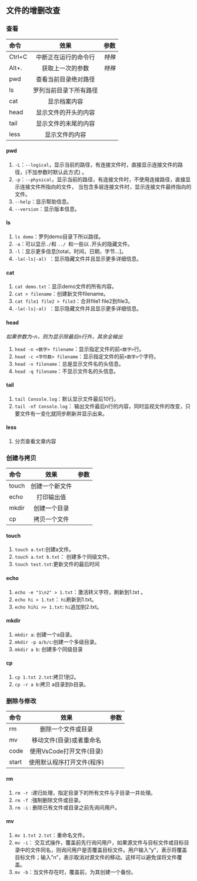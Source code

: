 ## 文件的增删改查

### 查看

| 命令 | 效果 | 参数 |
| :--- | :----: | ----: |
| Ctrl+C | 中断正在运行的命令行 | *特殊* |
| Alt+. | 获取上一次的参数 | *特殊* |
| pwd    | 查看当前目录绝对路径|      |
| ls     | 罗列当前目录下所有路径|      |
| cat  | 显示档案内容 |      |
| head    | 显示文件的开头的内容|      |
| tail    | 显示文件的末尾的内容|      |
| less    | 显示文件的内容|      |



####  pwd

1. `-L`：`--logical`，显示当前的路径，有连接文件时，直接显示连接文件的路径，(不加参数时默认此方式) 。
2. `-p`：`--physical`，显示当前的路径，有连接文件时，不使用连接路径，直接显示连接文件所指向的文件， 当包含多层连接文件时，显示连接文件最终指向的文件。
3. `--help`：显示帮助信息。
4. `--version`：显示版本信息。

####  ls

1. `ls demo`：罗列demo目录下所以路径。
2. `-a`：可以显示` ./ `和 `../ `和一些以` . `开头的隐藏文件。
3. `-l`：显示更多信息[total，时间，日期，字节...]。
4. `-la(-ls|-al) `：显示隐藏文件并且显示更多详细信息。

####  cat

1. `cat demo.txt`：显示demo文件的所有内容。
2. `cat > filename`：创建新文件filename。
3. `cat file1 file2 > file3`：合并file1 file2到file3。
4. `-la(-ls|-al) `：显示隐藏文件并且显示更多详细信息。

####  head

*如果参数为-n，则为显示除最后n行外，其余全输出*

1. `head -n <数字> filename`：显示指定文件的前`<数字>`行。
2. `head -c <字符数> filename`：显示指定文件的前`<数字>`个字符。
3. `head -v filename`：总是显示文件名的头信息。
4. `head -q filename`：不显示文件名的头信息。

####  tail
1. `tail Console.log`：默认显示文件最后10行。
2. `tail -nf Console.log`： 输出文件最后n行的内容，同时监视文件的改变，只要文件有一变化就同步刷新并显示出来。

####  less
1. 分页查看文章内容

### 创建与拷贝

|命令|效果|参数|
| :----- | :--------------------: | -----: |
| touch |创建一个新文件|  |
| echo |打印输出值|        |
| mkdir| 创建一个目录 |        |
| cp | 拷贝一个文件 |        |

#### touch

1. `touch a.txt`:创建a文件。
2. `touch a.txt b.txt`： 创建多个同级文件。
3. `touch test.txt`:更新文件的最后时间

#### echo

1. `echo -e "1\n2" > 1.txt`：激活转义字符，刷新到1.txt 。
2. `echo hi > 1.txt`： `hi`刷新到1.txt。
3. `echo hihi >> 1.txt`: `hi`追加到2.txt。

#### mkdir

1. `mkdir a`: 创建一个a目录。
2. `mkdir -p a/b/c`:创建一个多级目录。
3. `mkdir a b`: 创建多个同级目录

#### cp

1. `cp 1.txt 2.txt`:拷贝1到2。
2. `cp -r a b`:拷贝 a目录到b目录。

### 删除与修改

|命令|效果|参数|
| :----- | :--------------------: | -----: |
| rm |删除一个文件或目录|  |
| mv |移动文件(目录)或者重命名| |
| code| 使用VsCode打开文件(目录) | |
| start | 使用默认程序打开文件(程序) |        |

#### rm

1. `rm -r `:递归处理，指定目录下的所有文件与子目录一并处理。
2. `rm -f `:强制删除文件或目录。
3. `rm -i` : 删除已有文件或目录之前先询问用户。

#### mv

1. `mv 1.txt 2.txt`：重命名文件。
2. `mv -i`： 交互式操作，覆盖前先行询问用户，如果源文件与目标文件或目标目录中的文件同名，则询问用户是否覆盖目标文件。用户输入”y”，表示将覆盖目标文件；输入”n”，表示取消对源文件的移动。这样可以避免误将文件覆盖。
3. `mv -b`：当文件存在时，覆盖前，为其创建一个备份。

